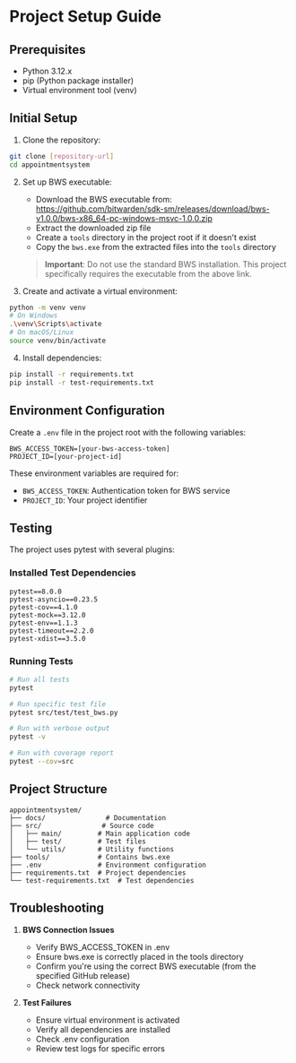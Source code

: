 # Project Setup Guide

## Prerequisites

- Python 3.12.x
- pip (Python package installer)
- Virtual environment tool (venv)

## Initial Setup

1. Clone the repository:
```bash
git clone [repository-url]
cd appointmentsystem
```

2. Set up BWS executable:
   - Download the BWS executable from: https://github.com/bitwarden/sdk-sm/releases/download/bws-v1.0.0/bws-x86_64-pc-windows-msvc-1.0.0.zip
   - Extract the downloaded zip file
   - Create a `tools` directory in the project root if it doesn't exist
   - Copy the `bws.exe` from the extracted files into the `tools` directory

   > **Important**: Do not use the standard BWS installation. This project specifically requires the executable from the above link.

3. Create and activate a virtual environment:
```bash
python -m venv venv
# On Windows
.\venv\Scripts\activate
# On macOS/Linux
source venv/bin/activate
```

4. Install dependencies:
```bash
pip install -r requirements.txt
pip install -r test-requirements.txt
```

## Environment Configuration

Create a `.env` file in the project root with the following variables:

```dotenv
BWS_ACCESS_TOKEN=[your-bws-access-token]
PROJECT_ID=[your-project-id]
```

These environment variables are required for:
- `BWS_ACCESS_TOKEN`: Authentication token for BWS service
- `PROJECT_ID`: Your project identifier

## Testing

The project uses pytest with several plugins:

### Installed Test Dependencies
```
pytest==8.0.0
pytest-asyncio==0.23.5
pytest-cov==4.1.0
pytest-mock==3.12.0
pytest-env==1.1.3
pytest-timeout==2.2.0
pytest-xdist==3.5.0
```

### Running Tests

```bash
# Run all tests
pytest

# Run specific test file
pytest src/test/test_bws.py

# Run with verbose output
pytest -v

# Run with coverage report
pytest --cov=src
```

## Project Structure

```
appointmentsystem/
├── docs/               # Documentation
├── src/               # Source code
│   ├── main/         # Main application code
│   ├── test/         # Test files
│   └── utils/        # Utility functions
├── tools/            # Contains bws.exe
├── .env              # Environment configuration
├── requirements.txt  # Project dependencies
└── test-requirements.txt  # Test dependencies
```

## Troubleshooting

1. **BWS Connection Issues**
   - Verify BWS_ACCESS_TOKEN in .env
   - Ensure bws.exe is correctly placed in the tools directory
   - Confirm you're using the correct BWS executable (from the specified GitHub release)
   - Check network connectivity

2. **Test Failures**
   - Ensure virtual environment is activated
   - Verify all dependencies are installed
   - Check .env configuration
   - Review test logs for specific errors
